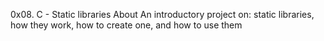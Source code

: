 0x08. C - Static libraries About An introductory project on:
static libraries, how they work, how to create one, and how to use them
